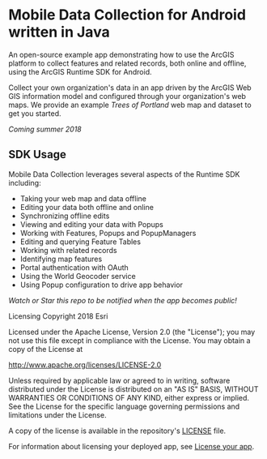 # Mobile Data Collection for Android written in Java

An open-source example app demonstrating how to use the ArcGIS platform to collect features and related records, both online and offline, using the ArcGIS Runtime SDK for Android.

Collect your own organization's data in an app driven by the ArcGIS Web GIS information model and configured through your organization's web maps. We provide an example _Trees of Portland_ web map and dataset to get you started.

_Coming summer 2018_

## SDK Usage

Mobile Data Collection leverages several aspects of the Runtime SDK including:

* Taking your web map and data offline
* Editing your data both offline and online
* Synchronizing offline edits
* Viewing and editing your data with Popups
* Working with Features, Popups and PopupManagers
* Editing and querying Feature Tables
* Working with related records
* Identifying map features
* Portal authentication with OAuth
* Using the World Geocoder service
* Using Popup configuration to drive app behavior

_Watch or Star this repo to be notified when the app becomes public!_


Licensing
Copyright 2018 Esri

Licensed under the Apache License, Version 2.0 (the "License"); you may not use this file except in compliance with the License. You may obtain a copy of the License at

http://www.apache.org/licenses/LICENSE-2.0

Unless required by applicable law or agreed to in writing, software distributed under the License is distributed on an "AS IS" BASIS, WITHOUT WARRANTIES OR CONDITIONS OF ANY KIND, either express or implied. See the License for the specific language governing permissions and limitations under the License.

A copy of the license is available in the repository's [LICENSE](./LICENSE) file.

For information about licensing your deployed app, see [License your app](https://developers.arcgis.com/android/latest/guide/license-your-app.htm).
